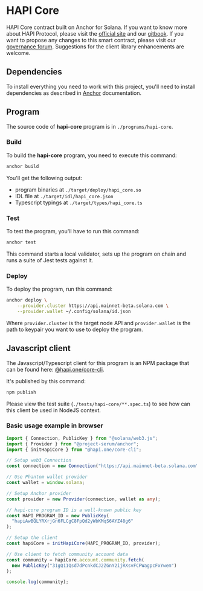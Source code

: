 # HAPI Core

HAPI Core contract built on Anchor for Solana. If you want to know more about HAPI Protocol, please visit the [official site](https://hapi.one/) and our [gitbook](https://hapi-one.gitbook.io/hapi-protocol). If you want to propose any changes to this smart contract, please visit our [governance forum](https://gov.hapi.one/). Suggestions for the client library enhancements are welcome.

## Dependencies

To install everything you need to work with this project, you'll need to install dependencies as described in [Anchor](https://project-serum.github.io/anchor/getting-started/installation.html) documentation.

## Program

The source code of **hapi-core** program is in `./programs/hapi-core`.

### Build

To build the **hapi-core** program, you need to execute this command:

```sh
anchor build
```

You'll get the following output:

- program binaries at `./target/deploy/hapi_core.so`
- IDL file at `./target/idl/hapi_core.json`
- Typescript typings at `./target/types/hapi_core.ts`

### Test

To test the program, you'll have to run this command:

```sh
anchor test
```

This command starts a local validator, sets up the program on chain and runs a suite of Jest tests against it.

### Deploy

To deploy the program, run this command:

```sh
anchor deploy \
    --provider.cluster https://api.mainnet-beta.solana.com \
    --provider.wallet ~/.config/solana/id.json
```

Where `provider.cluster` is the target node API and `provider.wallet` is the path to keypair you want to use to deploy the program.

## Javascript client

The Javascript/Typescript client for this program is an NPM package that can be found here: [@hapi.one/core-cli](https://www.npmjs.com/package/@hapi.one/core-cli).

It's published by this command:

```sh
npm publish
```

Please view the test suite (`./tests/hapi-core/**.spec.ts`) to see how can this client be used in NodeJS context.

### Basic usage example in browser

```typescript
import { Connection, PublicKey } from "@solana/web3.js";
import { Provider } from "@project-serum/anchor";
import { initHapiCore } from "@hapi.one/core-cli";

// Setup web3 Connection
const connection = new Connection("https://api.mainnet-beta.solana.com");

// Use Phantom wallet provider
const wallet = window.solana;

// Setup Anchor provider
const provider = new Provider(connection, wallet as any);

// hapi-core program ID is a well-known public key
const HAPI_PROGRAM_ID = new PublicKey(
  "hapiAwBQLYRXrjGn6FLCgC8FpQd2yWbKMqS6AYZ48g6"
);

// Setup the client
const hapiCore = initHapiCore(HAPI_PROGRAM_ID, provider);

// Use client to fetch community account data
const community = hapiCore.account.community.fetch(
  new PublicKey("31gQ11Qsd7dPcnkdCJ2ZGnY2ijRXsvFCPWagpcFxYwem")
);

console.log(community);
```
